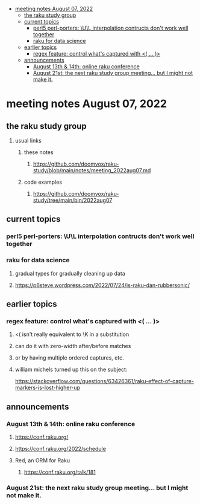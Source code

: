 - [meeting notes August 07, 2022](#orgcfa6dd2)
  - [the raku study group](#orgbadb05d)
  - [current topics](#orge471648)
    - [perl5 perl-porters: \U\L interpolation contructs don't work well together](#org37cd385)
    - [raku for data science](#org6eef6e1)
  - [earlier topics](#org18a14e4)
    - [regex feature: control what's captured with <( &#x2026; )>](#org4d36afd)
  - [announcements](#orgab7a4a1)
    - [August 13th & 14th: online raku conference](#org281d806)
    - [August 21st: the next raku study group meeting&#x2026; but I might not make it.](#org4b8b704)


<a id="orgcfa6dd2"></a>

# meeting notes August 07, 2022


<a id="orgbadb05d"></a>

## the raku study group

1.  usual links

    1.  these notes
    
        1.  <https://github.com/doomvox/raku-study/blob/main/notes/meeting_2022aug07.md>
    
    2.  code examples
    
        1.  <https://github.com/doomvox/raku-study/tree/main/bin/2022aug07>


<a id="orge471648"></a>

## current topics


<a id="org37cd385"></a>

### perl5 perl-porters: \U\L interpolation contructs don't work well together


<a id="org6eef6e1"></a>

### raku for data science

1.  gradual types for gradually cleaning up data

2.  <https://p6steve.wordpress.com/2022/07/24/is-raku-dan-rubbersonic/>


<a id="org18a14e4"></a>

## earlier topics


<a id="org4d36afd"></a>

### regex feature: control what's captured with <( &#x2026; )>

1.  <( isn't really equivalent to \K in a substitution

2.  can do it with zero-width after/before matches

3.  or by having multiple ordered captures, etc.

4.  william michels turned up this on the subject:

    <https://stackoverflow.com/questions/63426361/raku-effect-of-capture-markers-is-lost-higher-up>


<a id="orgab7a4a1"></a>

## announcements


<a id="org281d806"></a>

### August 13th & 14th: online raku conference

1.  <https://conf.raku.org/>

2.  <https://conf.raku.org/2022/schedule>

3.  Red, an ORM for Raku

    1.  <https://conf.raku.org/talk/181>


<a id="org4b8b704"></a>

### August 21st: the next raku study group meeting&#x2026; but I might not make it.
